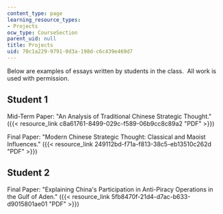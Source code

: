 ```yaml
---
content_type: page
learning_resource_types:
- Projects
ocw_type: CourseSection
parent_uid: null
title: Projects
uid: 70c1a229-9791-0d3a-198d-c6c439e469d7
---
```


Below are examples of essays written by students in the class.  All work is used with permission.

Student 1
---------

Mid-Term Paper: "An Analysis of Traditional Chinese Strategic Thought." ({{< resource_link c8a61761-8499-029c-f589-06b9cc8c89a2 "PDF" >}})

Final Paper: "Modern Chinese Strategic Thought: Classical and Maoist Influences." ({{< resource_link 249112bd-f71a-f813-38c5-eb13510c262d "PDF" >}})

Student 2
---------

Final Paper: "Explaining China's Participation in Anti-Piracy Operations in the Gulf of Aden." ({{< resource_link 5fb8470f-21d4-d7ac-b633-d9015801ae01 "PDF" >}})
